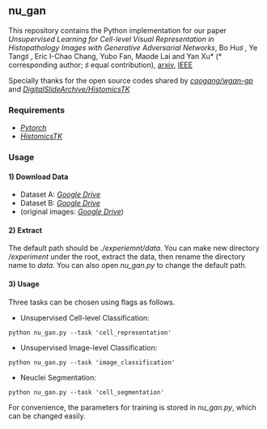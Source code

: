 ## nu_gan

This repository contains the Python implementation for our paper *Unsupervised Learning for Cell-level Visual Representation in Histopathology Images with Generative Adversarial Networks*, 
Bo Hu♯ , Ye Tang♯ , Eric I-Chao Chang, Yubo Fan, Maode Lai and Yan Xu*  (* corresponding author; ♯ equal contribution), [arxiv](https://arxiv.org/abs/1711.11317), [IEEE](https://ieeexplore.ieee.org/document/8402089)

Specially thanks for the open source codes shared by [*caogang/wgan-gp*](https://github.com/caogang/wgan-gp) and [*DigitalSlideArchive/HistomicsTK*](https://github.com/DigitalSlideArchive/HistomicsTK)

### Requirements

* [*Pytorch*](https://github.com/pytorch/pytorch)
* [*HistomicsTK*](https://github.com/DigitalSlideArchive/HistomicsTK)


### Usage

#### 1) Download Data

- Dataset A: [*Google Drive*](https://drive.google.com/file/d/10h1cJBiLcc9oGyWWea_2d0gefRo_GXfJ/view?usp=sharing)
- Dataset B: [*Google Drive*](https://drive.google.com/file/d/1kYik0ByDPiK94Xt4mvoV3lOah2Zfx3dH/view?usp=sharing)
- (original images: [*Google Drive*](https://drive.google.com/drive/folders/1GmFM8TEGMVdh17_F_rXxR6dR8ha20y8w?usp=sharing))

#### 2) Extract

The default path should be *./experiemnt/data*. 
You can make new directory */experiment* under the root, extract the data, then rename the directory name to *data*.
You can also open *nu_gan.py* to change the default path.

#### 3) Usage

Three tasks can be chosen using flags as follows.

* Unsupervised Cell-level Classification:
```shell
python nu_gan.py --task 'cell_representation'
```

* Unsupervised Image-level Classification:
```shell
python nu_gan.py --task 'image_classification'
```

* Neuclei Segmentation:
```shell
python nu_gan.py --task 'cell_segmentation'
```

For convenience, the parameters for training is stored in *nu_gan.py*, which can be changed easily.
